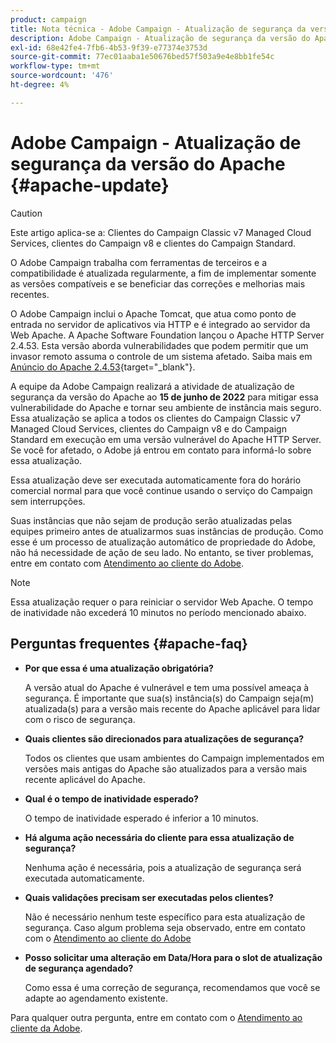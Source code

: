 ```yaml
---
product: campaign
title: Nota técnica - Adobe Campaign - Atualização de segurança da versão do Apache
description: Adobe Campaign - Atualização de segurança da versão do Apache
exl-id: 68e42fe4-7fb6-4b53-9f39-e77374e3753d
source-git-commit: 77ec01aaba1e50676bed57f503a9e4e8bb1fe54c
workflow-type: tm+mt
source-wordcount: '476'
ht-degree: 4%

---
```


# Adobe Campaign - Atualização de segurança da versão do Apache {#apache-update}

>[!CAUTION]
>Este artigo aplica-se a: Clientes do Campaign Classic v7 Managed Cloud Services, clientes do Campaign v8 e clientes do Campaign Standard.

O Adobe Campaign trabalha com ferramentas de terceiros e a compatibilidade é atualizada regularmente, a fim de implementar somente as versões compatíveis e se beneficiar das correções e melhorias mais recentes.

O Adobe Campaign inclui o Apache Tomcat, que atua como ponto de entrada no servidor de aplicativos via HTTP e é integrado ao servidor da Web Apache. A Apache Software Foundation lançou o Apache HTTP Server 2.4.53. Esta versão aborda vulnerabilidades que podem permitir que um invasor remoto assuma o controle de um sistema afetado. Saiba mais em [Anúncio do Apache 2.4.53](https://downloads.apache.org/httpd/Announcement2.4.html){target="_blank"}.

A equipe da Adobe Campaign realizará a atividade de atualização de segurança da versão do Apache ao **15 de junho de 2022** para mitigar essa vulnerabilidade do Apache e tornar seu ambiente de instância mais seguro. Essa atualização se aplica a todos os clientes do Campaign Classic v7 Managed Cloud Services, clientes do Campaign v8 e do Campaign Standard em execução em uma versão vulnerável do Apache HTTP Server. Se você for afetado, o Adobe já entrou em contato para informá-lo sobre essa atualização.

Essa atualização deve ser executada automaticamente fora do horário comercial normal para que você continue usando o serviço do Campaign sem interrupções.

Suas instâncias que não sejam de produção serão atualizadas pelas equipes primeiro antes de atualizarmos suas instâncias de produção. Como esse é um processo de atualização automático de propriedade do Adobe, não há necessidade de ação de seu lado. No entanto, se tiver problemas, entre em contato com [Atendimento ao cliente do Adobe](https://experienceleague.adobe.com/?support-solution=Campaign#support).


>[!NOTE]
>Essa atualização requer o para reiniciar o servidor Web Apache. O tempo de inatividade não excederá 10 minutos no período mencionado abaixo.

## Perguntas frequentes {#apache-faq}

* **Por que essa é uma atualização obrigatória?**

   A versão atual do Apache é vulnerável e tem uma possível ameaça à segurança. É importante que sua(s) instância(s) do Campaign seja(m) atualizada(s) para a versão mais recente do Apache aplicável para lidar com o risco de segurança.


* **Quais clientes são direcionados para atualizações de segurança?**

   Todos os clientes que usam ambientes do Campaign implementados em versões mais antigas do Apache são atualizados para a versão mais recente aplicável do Apache.

* **Qual é o tempo de inatividade esperado?**

   O tempo de inatividade esperado é inferior a 10 minutos.

* **Há alguma ação necessária do cliente para essa atualização de segurança?**

   Nenhuma ação é necessária, pois a atualização de segurança será executada automaticamente.

* **Quais validações precisam ser executadas pelos clientes?**

   Não é necessário nenhum teste específico para esta atualização de segurança. Caso algum problema seja observado, entre em contato com o [Atendimento ao cliente do Adobe](https://experienceleague.adobe.com/?support-solution=Campaign#support)


* **Posso solicitar uma alteração em Data/Hora para o slot de atualização de segurança agendado?**

   Como essa é uma correção de segurança, recomendamos que você se adapte ao agendamento existente.


Para qualquer outra pergunta, entre em contato com o [Atendimento ao cliente da Adobe](https://experienceleague.adobe.com/?support-solution=Campaign#support).
